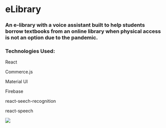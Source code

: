 # eLibrary

### An e-library with a voice assistant built to help students borrow textbooks from an online library when physical access is not an option due to the pandemic.

### Technologies Used:

React

Commerce.js

Material UI

Firebase 

react-seech-recognition

react-speech


![](https://i.imgur.com/zeZxCIC.png)
